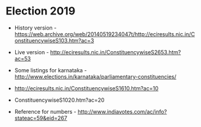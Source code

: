 # Election 2019

+ History version - https://web.archive.org/web/20140519234047t/http://eciresults.nic.in/ConstituencywiseS103.htm?ac=3

+ Live version - http://eciresults.nic.in/ConstituencywiseS2653.htm?ac=53

+ Some listings for karnataka - http://www.elections.in/karnataka/parliamentary-constituencies/

+ http://eciresults.nic.in/ConstituencywiseS1610.htm?ac=10

+ ConstituencywiseS1020.htm?ac=20

+ Reference for numbers - http://www.indiavotes.com/ac/info?stateac=59&eid=267

